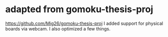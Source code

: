 # adapted from gomoku-thesis-proj
https://github.com/Mig26/gomoku-thesis-proj
I added support for physical boards via webcam. I also optimized a few things.


